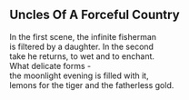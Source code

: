 Uncles Of A Forceful Country
----------------------------
In the first scene, the infinite fisherman  
is filtered by a daughter. In the second  
take he returns, to wet and to enchant.  
What delicate forms -  
the moonlight evening is filled with it,  
lemons for the tiger and the fatherless gold.  
